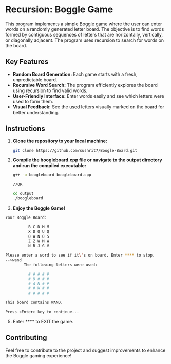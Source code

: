 # Recursion: Boggle Game

This program implements a simple Boggle game where the user can enter words on a randomly generated letter board. The objective is to find words formed by contiguous sequences of letters that are horizontally, vertically, or diagonally adjacent. The program uses recursion to search for words on the board.

## Key Features

- **Random Board Generation:** Each game starts with a fresh, unpredictable board.
- **Recursive Word Search:** The program efficiently explores the board using recursion to find valid words.
- **User-Friendly Interface:** Enter words easily and see which letters were used to form them.
- **Visual Feedback:** See the used letters visually marked on the board for better understanding.

## Instructions

1. **Clone the repository to your local machine:**
   ```bash
   git clone https://github.com/sushrit7/Boogle-Board.git
   ```
2. **Compile the boogleboard.cpp file or navigate to the output directory and run the compiled executable:**
   ```bash
   g++ -o boogleboard boogleboard.cpp
   
   //OR

   cd output
   ./boogleboard
    ```
    
4. **Enjoy the Boggle Game!**
```bash
Your Boggle Board:

  		  B C D M M 
  		  X D Q U Q 
  		  Q A N O S 
  		  Z Z W M W 
  		  N R J G V 

Please enter a word to see if it\'s on board. Enter **** to stop.
-->wand
		The following letters were used:

  		  # # # # # 
  		  # D # # # 
  		  # A N # # 
  		  # # W # # 
  		  # # # # # 

This board contains WAND.

Press <Enter> key to continue...
```

5. Enter **** to EXIT the game.

## Contributing

Feel free to contribute to the project and suggest improvements to enhance the Boggle gaming experience!
